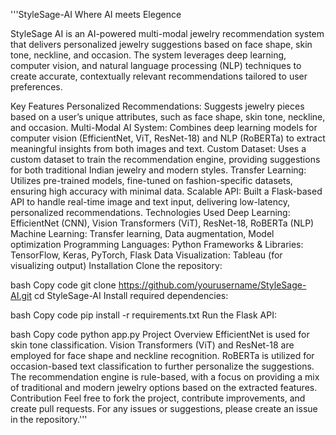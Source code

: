 '''StyleSage-AI
Where AI meets Elegence

StyleSage AI is an AI-powered multi-modal jewelry recommendation system that delivers personalized jewelry suggestions based on face shape, skin tone, neckline, and occasion. The system leverages deep learning, computer vision, and natural language processing (NLP) techniques to create accurate, contextually relevant recommendations tailored to user preferences.

Key Features
Personalized Recommendations: Suggests jewelry pieces based on a user’s unique attributes, such as face shape, skin tone, neckline, and occasion.
Multi-Modal AI System: Combines deep learning models for computer vision (EfficientNet, ViT, ResNet-18) and NLP (RoBERTa) to extract meaningful insights from both images and text.
Custom Dataset: Uses a custom dataset to train the recommendation engine, providing suggestions for both traditional Indian jewelry and modern styles.
Transfer Learning: Utilizes pre-trained models, fine-tuned on fashion-specific datasets, ensuring high accuracy with minimal data.
Scalable API: Built a Flask-based API to handle real-time image and text input, delivering low-latency, personalized recommendations.
Technologies Used
Deep Learning: EfficientNet (CNN), Vision Transformers (ViT), ResNet-18, RoBERTa (NLP)
Machine Learning: Transfer learning, Data augmentation, Model optimization
Programming Languages: Python
Frameworks & Libraries: TensorFlow, Keras, PyTorch, Flask
Data Visualization: Tableau (for visualizing output)
Installation
Clone the repository:

bash
Copy code
git clone https://github.com/yourusername/StyleSage-AI.git
cd StyleSage-AI
Install required dependencies:

bash
Copy code
pip install -r requirements.txt
Run the Flask API:

bash
Copy code
python app.py
Project Overview
EfficientNet is used for skin tone classification.
Vision Transformers (ViT) and ResNet-18 are employed for face shape and neckline recognition.
RoBERTa is utilized for occasion-based text classification to further personalize the suggestions.
The recommendation engine is rule-based, with a focus on providing a mix of traditional and modern jewelry options based on the extracted features.
Contribution
Feel free to fork the project, contribute improvements, and create pull requests. For any issues or suggestions, please create an issue in the repository.'''
